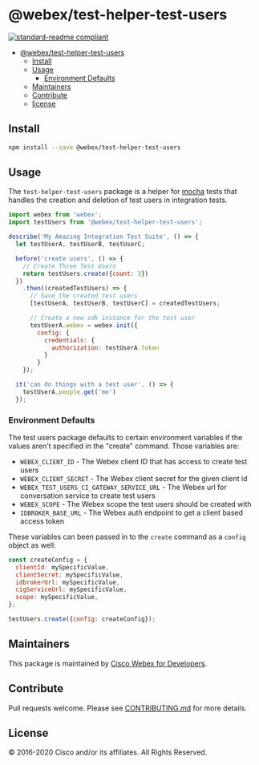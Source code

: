 # @webex/test-helper-test-users

[![standard-readme compliant](https://img.shields.io/badge/readme%20style-standard-brightgreen.svg?style=flat-square)](https://github.com/RichardLitt/standard-readme)

>

- [@webex/test-helper-test-users](#webextest-helper-test-users)
  - [Install](#install)
  - [Usage](#usage)
    - [Environment Defaults](#environment-defaults)
  - [Maintainers](#maintainers)
  - [Contribute](#contribute)
  - [license](#license)

## Install

```bash
npm install --save @webex/test-helper-test-users
```

## Usage

The `test-helper-test-users` package is a helper for [mocha](https://mochajs.org/) tests that handles the creation and deletion of test users in integration tests.

```javascript
import webex from 'webex';
import testUsers from '@webex/test-helper-test-users';

describe('My Amazing Integration Test Suite', () => {
  let testUserA, testUserB, testUserC;

  before('create users', () => {
    // Create Three Test Users
    return testUsers.create({count: 3})
  })
    .then((createdTestUsers) => {
      // Save the created test users
      [testUserA, testUserB, testUserC] = createdTestUsers;

      // Create a new sdk instance for the test user
      testUserA.webex = webex.init({
        config: {
          credentials: {
            authorization: testUserA.token
          }
        }
    });

  it('can do things with a test user', () => {
    testUserA.people.get('me')
  });
```

### Environment Defaults

The test users package defaults to certain environment variables if the values aren't specified in the "create" command. Those variables are:

- `WEBEX_CLIENT_ID` - The Webex client ID that has access to create test users
- `WEBEX_CLIENT_SECRET` - The Webex client secret for the given client id
- `WEBEX_TEST_USERS_CI_GATEWAY_SERVICE_URL` - The Webex url for conversation service to create test users
- `WEBEX_SCOPE` - The Webex scope the test users should be created with
- `IDBROKER_BASE_URL` - The Webex auth endpoint to get a client based access token

These variables can been passed in to the `create` command as a `config` object as well:

```javascript
const createConfig = {
  clientId: mySpecificValue,
  clientSecret: mySpecificValue,
  idbrokerUrl: mySpecificValue,
  cigServiceUrl: mySpecificValue,
  scope: mySpecificValue,
};

testUsers.create({config: createConfig});
```

## Maintainers

This package is maintained by [Cisco Webex for Developers](https://developer.webex.com/).

## Contribute

Pull requests welcome. Please see [CONTRIBUTING.md](https://github.com/webex/webex-js-sdk/blob/master/CONTRIBUTING.md) for more details.

## License

© 2016-2020 Cisco and/or its affiliates. All Rights Reserved.
